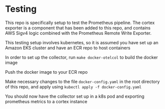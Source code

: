 # Testing

This repo is specifically setup to test the Prometheus pipeline. The cortex exporter is a component that has been added to this repo, and contains 
AWS Sigv4 logic combined with the Prometheus Remote Write Exporter. 

This testing setup involves kubernetes, so it is assumed you have set up an Amazon EKS cluster and have an ECR repo to host containers

In order to set up the collector, run `make docker-otelcol` to build the docker image

Push the docker image to your ECR repo

Make necessary changes to the file `docker-config.yaml` in the root directory of this repo,
and apply using `kubectl apply -f docker-config.yaml`

You should now have the collector set up in a k8s pod and exporting prometheus metrics to a cortex instance